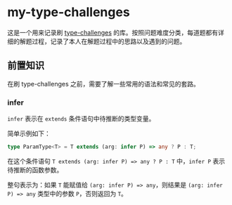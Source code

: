 # my-type-challenges

这是一个用来记录刷 [type-challenges](https://github.com/type-challenges/type-challenges) 的库。按照问题难度分类，每道题都有详细的解题过程，记录了本人在解题过程中的思路以及遇到的问题。

## 前置知识

在刷 type-challenges 之前，需要了解一些常用的语法和常见的套路。

### infer

`infer` 表示在 `extends` 条件语句中待推断的类型变量。

简单示例如下：

```typescript
type ParamType<T> = T extends (arg: infer P) => any ? P : T;
```

在这个条件语句 `T extends (arg: infer P) => any ? P : T` 中，`infer P` 表示待推断的函数参数。

整句表示为：如果 `T` 能赋值给 `(arg: infer P) => any`，则结果是 `(arg: infer P) => any` 类型中的参数 `P`，否则返回为 `T`。
